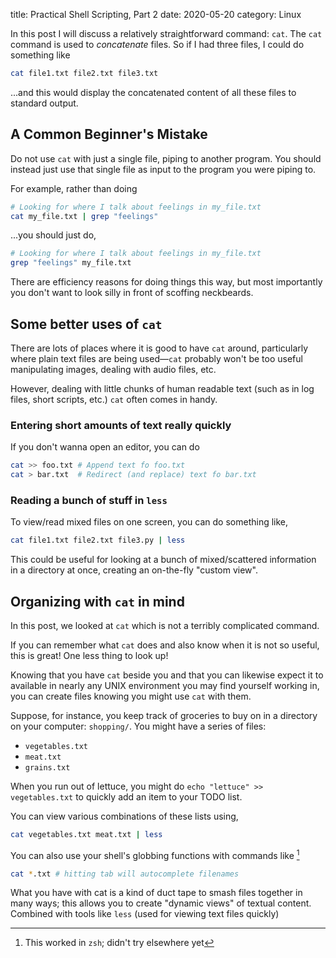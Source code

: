 title: Practical Shell Scripting, Part 2
date: 2020-05-20
category: Linux

In this post I will discuss a relatively straightforward command:
`cat`.  The `cat` command is used to *concatenate* files. So if I had
three files, I could do something like

```bash
cat file1.txt file2.txt file3.txt
```

...and this would display the concatenated content of all these files
to standard output.

A Common Beginner's Mistake
---------------------------

Do not use `cat` with just a single file, piping to another program.
You should instead just use that single file as input to the program
you were piping to.

For example, rather than doing

```bash
# Looking for where I talk about feelings in my_file.txt
cat my_file.txt | grep "feelings"
```

...you should just do,

```bash
# Looking for where I talk about feelings in my_file.txt
grep "feelings" my_file.txt
```

There are efficiency reasons for doing things this way, but most
importantly you don't want to look silly in front of scoffing
neckbeards.

Some better uses of `cat`
-------------------------

There are lots of places where it is good to have `cat` around,
particularly where plain text files are being used&mdash;`cat`
probably won't be too useful manipulating images, dealing with audio
files, etc.

However, dealing with little chunks of human readable text (such as in
log files, short scripts, etc.) `cat` often comes in handy.

### Entering short amounts of text really quickly

If you don't wanna open an editor, you can do

```bash
cat >> foo.txt # Append text fo foo.txt
cat > bar.txt  # Redirect (and replace) text fo bar.txt
```

### Reading a bunch of stuff in `less`

To view/read mixed files on one screen, you can do something like,

```bash
cat file1.txt file2.txt file3.py | less
```

This could be useful for looking at a bunch of mixed/scattered
information in a directory at once, creating an on-the-fly "custom
view".

Organizing with `cat` in mind
-----------------------------

In this post, we looked at `cat` which is not a terribly complicated
command.

If you can remember what `cat` does and also know when it is not so
useful, this is great! One less thing to look up!

Knowing that you have `cat` beside you and that you can likewise
expect it to available in nearly any UNIX environment you may find
yourself working in, you can create files knowing you might use `cat`
with them.

Suppose, for instance, you keep track of groceries to buy on in a
directory on your computer: `shopping/`. You might have a series of files:

- `vegetables.txt`
- `meat.txt`
- `grains.txt`

When you run out of lettuce, you might do `echo "lettuce" >>
vegetables.txt` to quickly add an item to your TODO list.

You can view various combinations of these lists using,

```bash
cat vegetables.txt meat.txt | less
```

You can also use your shell's globbing functions with commands like
[^1]

```bash
cat *.txt # hitting tab will autocomplete filenames
```

What you have with cat is a kind of duct tape to smash files together
in many ways; this allows you to create "dynamic views" of textual
content. Combined with tools like `less` (used for viewing text files
quickly)

[^1]: This worked in `zsh`; didn't try elsewhere yet
